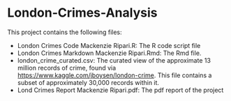 # London-Crimes-Analysis

This project contains the following files:

* London Crimes Code Mackenzie Ripari.R: The R code script file
* London Crimes Markdown Mackenzie Ripari.Rmd: The Rmd file.
* london_crime_curated.csv: The curated view of the approximate 13 million records of crime, found via https://www.kaggle.com/jboysen/london-crime. This file contains a subset of approximately 30,000 records within it.
* Lond Crimes Report Mackenzie Ripari.pdf: The pdf report of the project
